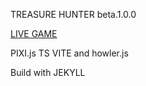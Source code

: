 TREASURE HUNTER beta.1.0.0

[LIVE GAME](https://www.borisblagojevic.me/pixitest/)


PIXI.js TS VITE and howler.js

Build with JEKYLL
